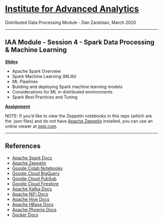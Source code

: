 # [Institute for Advanced Analytics](https://analytics.ncsu.edu/)
Distributed Data Processing Module - Dan Zaratsian, March 2020

-----------------
## IAA Module - Session 4 - Spark Data Processing & Machine Learning
[**Slides**](https://docs.google.com/presentation/d/1JG4nMPv1ryovSpZG62XGS0frzpb0c82EEincZZ7acMU/edit#slide=id.p14)
* Apache Spark Overview
* Spark Machine Learning (MLlib)
* ML Pipelines
* Building and deploying Spark machine learning models
* Considerations for ML in distributed environments
* Spark Best Practices and Tuning

[**Assignment**](https://github.com/zaratsian/iaa_2021/blob/main/session_03/Spark_ML_Assignment_(template).ipynb)

NOTE: If you'd like to view the Zeppelin notebooks in this repo (which are the .json files) and do not have [Apache Zeppelin](https://zeppelin.apache.org/) installed, you can use an online viewer at [zepl.com](https://www.zepl.com/explore).

-----------------

## References
* [Apache Spark Docs](https://spark.apache.org/docs/latest/)
* [Apache Zeppelin](https://zeppelin.apache.org/)
* [Google Colab Notebooks](https://colab.sandbox.google.com)
* [Google Cloud BigQuery](https://cloud.google.com/bigquery/what-is-bigquery)
* [Google Cloud PubSub](https://cloud.google.com/pubsub/docs/concepts)
* [Google Cloud Firestore](https://cloud.google.com/firestore/docs)
* [Apache Kafka Docs](https://kafka.apache.org/20/documentation.html)
* [Apache NiFi Docs](https://nifi.apache.org/docs.html)
* [Apache Hive Docs](https://cwiki.apache.org/confluence/display/Hive/GettingStarted)
* [Apache HBase Docs](https://hbase.apache.org/book.html)
* [Apache Phoenix Docs](https://phoenix.apache.org/)
* [Docker Docs](https://docs.docker.com/)
